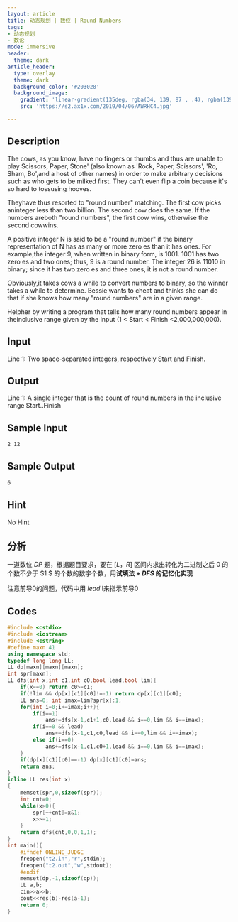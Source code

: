```yaml
---
layout: article
title: 动态规划 | 数位 | Round Numbers
tags: 
- 动态规划
- 数论
mode: immersive
header:
  theme: dark
article_header:
  type: overlay
  theme: dark
  background_color: '#203028'
  background_image:
    gradient: 'linear-gradient(135deg, rgba(34, 139, 87 , .4), rgba(139, 34, 139, .4))'
    src: 'https://s2.ax1x.com/2019/04/06/AWRHC4.jpg'

---
```


<!--more-->

## Description

The cows, as you know, have no  fingers or thumbs and thus are unable to play Scissors, Paper, Stone'  (also known as 'Rock, Paper, Scissors', 'Ro, Sham, Bo',and a host of  other names) in order to make arbitrary decisions such as who gets to be  milked first. They can't even flip a coin because it's so hard to  tossusing hooves.

Theyhave thus resorted to "round number"  matching. The first cow picks aninteger less than two billion. The  second cow does the same. If the numbers areboth "round numbers", the  first cow wins, otherwise the second cowwins.

A positive integer  N is said to be a "round number" if the binary representation of N has as  many or more zero es than it has ones. For example,the integer 9, when  written in binary form, is 1001. 1001 has two zero es and two ones; thus, 9  is a round number. The integer 26 is 11010 in binary; since it has two  zero es and three ones, it is not a round number.

Obviously,it  takes cows a while to convert numbers to binary, so the winner takes a  while to determine. Bessie wants to cheat and thinks she can do that if  she knows how many "round numbers" are in a given range.

Helpher by  writing a program that tells how many round numbers appear in  theinclusive range given by the input (1 < Start < Finish  <2,000,000,000).

## Input

Line 1: Two space-separated integers, respectively Start and Finish.

## Output

Line 1: A single integer that is the count of round numbers in the inclusive range Start..Finish

## Sample Input

```txt
2 12
```

## Sample Output

```txt
6
```

## Hint

No Hint

## 分析

一道数位 $DP$ 题，根据题目要求，要在 $[L，R]$ 区间内求出转化为二进制之后 $0$ 的个数不少于 $1 $ 的个数的数字个数，用**试填法 + $DFS$ 的记忆化实现**

注意前导0的问题，代码中用 $lead$ l来指示前导0

## Codes

```cpp
#include <cstdio>
#include <iostream>
#include <cstring>
#define maxn 41
using namespace std;
typedef long long LL;
LL dp[maxn][maxn][maxn];
int spr[maxn];
LL dfs(int x,int c1,int c0,bool lead,bool lim){
	if(x==0) return c0>=c1;
	if(!lim && dp[x][c1][c0]!=-1) return dp[x][c1][c0];
	LL ans=0; int imax=lim?spr[x]:1;
	for(int i=0;i<=imax;i++){
		if(i==1)
			ans+=dfs(x-1,c1+1,c0,lead && i==0,lim && i==imax);
		if(i==0 && lead)
			ans+=dfs(x-1,c1,c0,lead && i==0,lim && i==imax);
		else if(i==0)
			ans+=dfs(x-1,c1,c0+1,lead && i==0,lim && i==imax);
	}
	if(dp[x][c1][c0]==-1) dp[x][c1][c0]=ans;
	return ans;
}
inline LL res(int x)
{
	memset(spr,0,sizeof(spr));
	int cnt=0;
	while(x>0){
		spr[++cnt]=x&1;
		x>>=1;
	}
	return dfs(cnt,0,0,1,1);
}
int main(){
	#ifndef ONLINE_JUDGE
	freopen("t2.in","r",stdin);
	freopen("t2.out","w",stdout);
	#endif
	memset(dp,-1,sizeof(dp));
	LL a,b;
	cin>>a>>b;
	cout<<res(b)-res(a-1);
	return 0;
}
```

